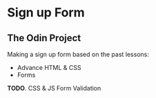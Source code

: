# Sign up Form 

## The Odin Project

Making a sign up form based on the past lessons:

- Advance HTML & CSS
- Forms

**TODO**. CSS & JS Form Validation